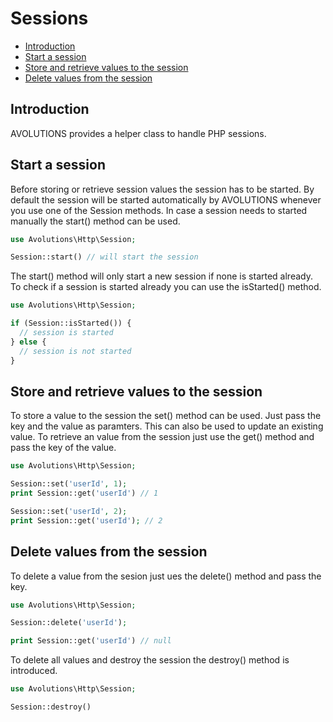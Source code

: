# Sessions

* [Introduction](#introduction)
* [Start a session](#start-a-session)
* [Store and retrieve values to the session](#store-and-retrieve-values-to-the-session)
* [Delete values from the session](#delete-values-from-the-session)

## Introduction

AVOLUTIONS provides a helper class to handle PHP sessions.

## Start a session

Before storing or retrieve session values the session has to be started.
By default the session will be started automatically by AVOLUTIONS whenever you use one of the Session methods.
In case a session needs to started manually the start() method can be used.
```php
use Avolutions\Http\Session;

Session::start() // will start the session
```

The start() method will only start a new session if none is started already.
To check if a session is started already you can use the isStarted() method.
```php
use Avolutions\Http\Session;

if (Session::isStarted()) {
  // session is started
} else {
  // session is not started
}
```

## Store and retrieve values to the session

To store a value to the session the set() method can be used. Just pass the key and the value as paramters.
This can also be used to update an existing value.
To retrieve an value from the session just use the get() method and pass the key of the value.
```php
use Avolutions\Http\Session;

Session::set('userId', 1);
print Session::get('userId') // 1

Session::set('userId', 2);
print Session::get('userId'); // 2
```

## Delete values from the session

To delete a value from the sesion just ues the delete() method and pass the key.
```php
use Avolutions\Http\Session;

Session::delete('userId');

print Session::get('userId') // null
```

To delete all values and destroy the session the destroy() method is introduced.
```php
use Avolutions\Http\Session;

Session::destroy()
```